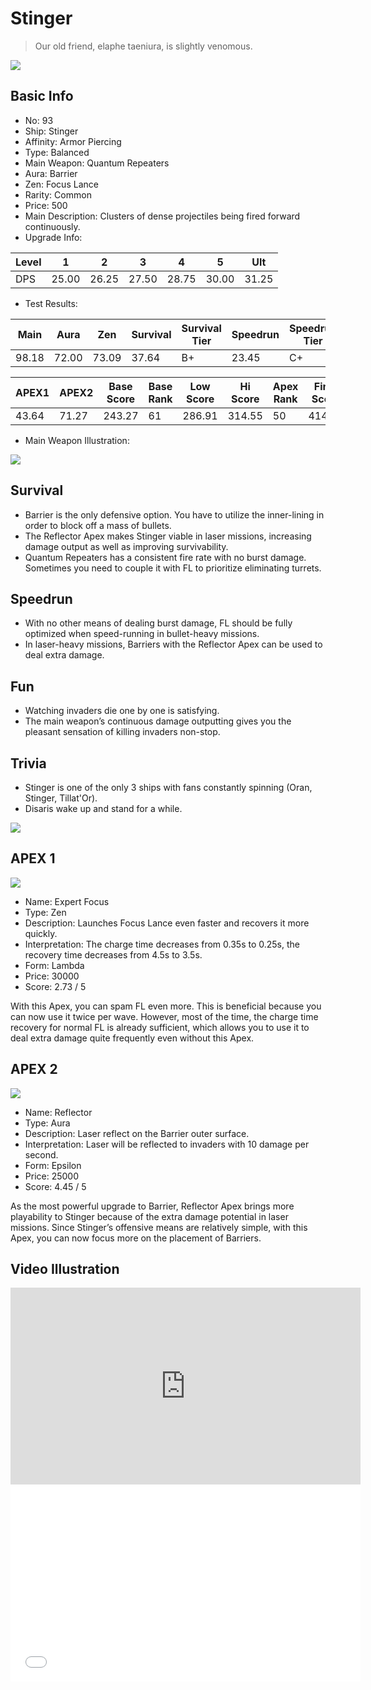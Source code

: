 # Stinger

> Our old friend, elaphe taeniura, is slightly venomous.

<img src="/ships/ship_93.png" style={{zoom:1}}/>

## Basic Info

- No: 93
- Ship: Stinger
- Affinity: Armor Piercing
- Type: Balanced
- Main Weapon: Quantum Repeaters
- Aura: Barrier
- Zen: Focus Lance
- Rarity: Common
- Price: 500
- Main Description: Clusters of dense projectiles being fired forward continuously.
- Upgrade Info: 

| Level | 1 | 2 | 3 | 4 | 5 | Ult |
|--|--|--|--|--|--|--|
| DPS | 25.00 | 26.25 | 27.50 | 28.75 | 30.00 | 31.25 |

- Test Results: 

| Main | Aura | Zen | Survival | Survival Tier | Speedrun | Speedrun Tier | Fun | Fun Tier |
|--|--|--|--|--|--|--|--|--|
| 98.18 | 72.00 | 73.09 | 37.64 | B+ | 23.45 | C+ | 39.27 | A- |

| APEX1 | APEX2 | Base Score | Base Rank | Low Score | Hi Score | Apex Rank | Final Score | FinalRank |
|--|--|--|--|--|--|--|--|--|
| 43.64 | 71.27 | 243.27 | 61 | 286.91 | 314.55 | 50 | 414.91 | 51 |

- Main Weapon Illustration:

<img src="/illustration/main_93.gif" style={{zoom:1}}/>

## Survival

- Barrier is the only defensive option. You have to utilize the inner-lining in order to block off a mass of bullets.
- The Reflector Apex makes Stinger viable in laser missions, increasing damage output as well as improving survivability. 
- Quantum Repeaters has a consistent fire rate with no burst damage. Sometimes you need to couple it with FL to prioritize eliminating turrets. 

## Speedrun

- With no other means of dealing burst damage, FL should be fully optimized when speed-running in bullet-heavy missions.
- In laser-heavy missions, Barriers with the Reflector Apex can be used to deal extra damage.

## Fun

- Watching invaders die one by one is satisfying.
- The main weapon’s continuous damage outputting gives you the pleasant sensation of killing invaders non-stop.


## Trivia

- Stinger is one of the only 3 ships with fans constantly spinning (Oran, Stinger, Tillat'Or).
- Disaris wake up and stand for a while.

<img src="/terms/Disaris-Stinger.jpg" style={{zoom:1}}/>

## APEX 1

<img src="/ships/ship_93_apex_1.png" style={{zoom:1}}/>

- Name: Expert Focus
- Type: Zen
- Description: Launches Focus Lance even faster and recovers it more quickly.
- Interpretation: The charge time decreases from 0.35s to 0.25s, the recovery time decreases from 4.5s to 3.5s.
- Form: Lambda
- Price: 30000
- Score: 2.73 / 5

With this Apex, you can spam FL even more. This is beneficial because you can now use it twice per wave. However, most of the time, the charge time recovery for normal FL is already sufficient, which allows you to use it to deal extra damage quite frequently even without this Apex.

## APEX 2

<img src="/ships/ship_93_apex_2.png" style={{zoom:1}}/>

- Name: Reflector
- Type: Aura
- Description: Laser reflect on the Barrier outer surface.
- Interpretation: Laser will be reflected to invaders with 10 damage per second.
- Form: Epsilon
- Price: 25000
- Score: 4.45 / 5

As the most powerful upgrade to Barrier, Reflector Apex brings more playability to Stinger because of the extra damage potential in laser missions. Since Stinger’s offensive means are relatively simple, with this Apex, you can now focus more on the placement of Barriers.

## Video Illustration

<iframe width="560" height="315" src="https://www.youtube.com/embed/yLAWf_KM7o4?si=AxMnAT37jNa_24sr" title="YouTube video player" frameborder="0" allow="accelerometer; autoplay; clipboard-write; encrypted-media; gyroscope; picture-in-picture; web-share" referrerpolicy="strict-origin-when-cross-origin" allowfullscreen></iframe>

<br/>

<iframe width="560" height="315" src="//player.bilibili.com/player.html?aid=438063627&bvid=BV1mj411M7aE&cid=1042130832&p=1&autoplay=false" scrolling="no" border="0" frameborder="no" allow="accelerometer; autoplay; clipboard-write; encrypted-media; gyroscope; picture-in-picture; web-share" framespacing="0" allowfullscreen="true"> </iframe>